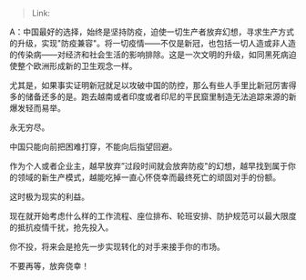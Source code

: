> Link: 

A：中国最好的选择，始终是坚持防疫，迫使一切生产者放弃幻想，寻求生产方式的升级，实现"防疫兼容"。将一切疫情——不仅是新冠，也包括一切人造或非人造的传染病——对经济和社会生活的影响排除。这是一次文明的升级，如同黑死病迫使整个欧洲形成新的卫生观念一样。

尤其是，如果事实证明新冠就足以攻破中国的防控，那么有些人手里比新冠厉害得多的储备还多的是。跑去越南或者印度或者印尼的平民窟里制造无法追踪来源的新爆发轻而易举。

永无穷尽。

中国只能向前把困难打穿，不能向后指望回避。

作为个人或者企业主，越早放弃”过段时间就会放奔防疫"的幻想，越早找到属于你的领域的新生产模式，越能吃掉一直心怀侥幸而最终死亡的顽固对手的份额。

这时极为现实的利益。

现在就开始考虑什么样的工作流程、座位排布、轮班安排、防护规范可以最大限度的抵抗疫情千扰，抢先投入。

你不投，将来会是抢先一步实现转化的对手来接手你的市场。

不要再等，放奔侥幸！
